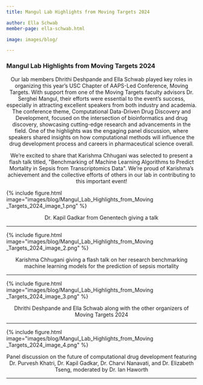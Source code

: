 ```yaml
---
title: Mangul Lab Highlights from Moving Targets 2024

author: Ella Schwab
member-page: ella-schwab.html

image: images/blog/

---
```

### Mangul Lab Highlights from Moving Targets 2024

<p style="text-align: center;">
Our lab members Dhrithi Deshpande and Ella Schwab played key roles in organizing this year’s USC Chapter of AAPS-Led Conference, 
Moving Targets. With support from one of the Moving Targets faculty advisors Dr. Serghei Mangul, their efforts were essential 
to the event’s success, especially in attracting excellent speakers from both industry and academia. The conference theme, 
Computational Data-Driven Drug Discovery and Development, focused on the intersection of bioinformatics and drug discovery, 
showcasing cutting-edge research and advancements in the field. One of the highlights was the engaging panel discussion, 
where speakers shared insights on how computational methods will influence the drug development process and careers in pharmaceutical 
science overall. 
</p>

<p style="text-align: center;">
We’re excited to share that Karishma Chhugani was selected to present a flash talk titled, "Benchmarking of Machine Learning Algorithms to Predict Mortality in Sepsis from Transcriptomics Data". We’re proud of Karishma’s achievement and the collective efforts of others in our lab in contributing to this important event!
</p>

{% include figure.html image="images/blog/Mangul_Lab_Highlights_from_Moving _Targets_2024_image_1.png" %}

<p style="text-align: center;">
Dr. Kapil Gadkar from Genentech giving a talk
</p>

---

{% include figure.html image="images/blog/Mangul_Lab_Highlights_from_Moving _Targets_2024_image_2.png" %}
<p style="text-align: center;">
Karishma Chhugani giving a flash talk on her research benchmarking machine learning models for the prediction of sepsis mortality
</p>

---

{% include figure.html image="images/blog/Mangul_Lab_Highlights_from_Moving _Targets_2024_image_3.png" %}
<p style="text-align: center;">
Dhrithi Deshpande and Ella Schwab along with the other organizers of Moving Targets 2024
</p>

---

{% include figure.html image="images/blog/Mangul_Lab_Highlights_from_Moving _Targets_2024_image_4.png" %}
<p style="text-align: center;">
Panel discussion on the future of computational drug development featuring Dr. Purvesh Khatri, Dr. Kapil Gadkar, Dr. Charvi Nanavati, and Dr. Elizabeth Tseng, moderated by Dr. Ian Haworth
</p>

---



